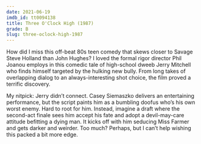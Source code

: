 ```yaml
---
date: 2021-06-19
imdb_id: tt0094138
title: Three O'Clock High (1987)
grade: B
slug: three-oclock-high-1987
---
```


How did I miss this off-beat 80s teen comedy that skews closer to Savage Steve Holland than John Hughes? I loved the formal rigor director Phil Joanou employs in this comedic tale of high-school dweeb Jerry Mitchell who finds himself targeted by the hulking new bully. From long takes of overlapping dialog to an always-interesting shot choice, the film proved a terrific discovery.

<!-- end -->

My nitpick: Jerry didn’t connect. Casey Siemaszko delivers an entertaining performance, but the script paints him as a bumbling doofus who’s his own worst enemy. Hard to root for him. Instead, imagine a draft where the second-act finale sees him accept his fate and adopt a devil-may-care attitude befitting a dying man. It kicks off with him seducing Miss Farmer and gets darker and weirder. Too much? Perhaps, but I can’t help wishing this packed a bit more edge.